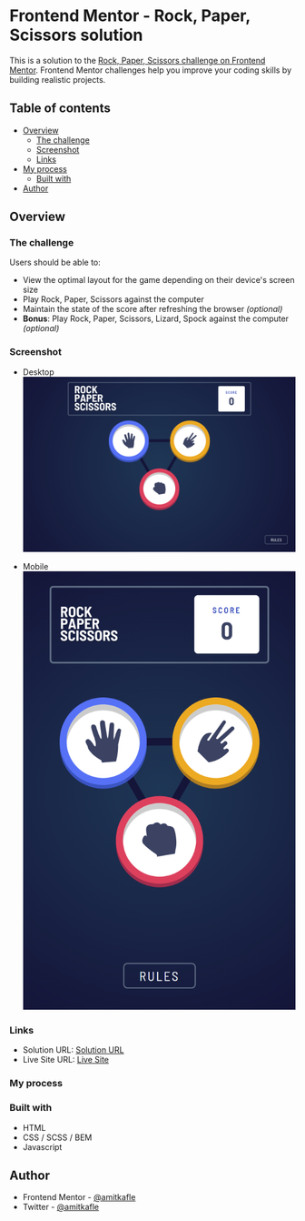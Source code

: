 # Frontend Mentor - Rock, Paper, Scissors solution

This is a solution to the [Rock, Paper, Scissors challenge on Frontend Mentor](https://www.frontendmentor.io/challenges/rock-paper-scissors-game-pTgwgvgH). Frontend Mentor challenges help you improve your coding skills by building realistic projects. 

## Table of contents
- [Overview](#overview)
  - [The challenge](#the-challenge)
  - [Screenshot](#screenshot)
  - [Links](#links)
- [My process](#my-process)
  - [Built with](#built-with)
- [Author](#author)


## Overview
### The challenge

Users should be able to:

- View the optimal layout for the game depending on their device's screen size
- Play Rock, Paper, Scissors against the computer
- Maintain the state of the score after refreshing the browser _(optional)_
- **Bonus**: Play Rock, Paper, Scissors, Lizard, Spock against the computer _(optional)_

### Screenshot
- Desktop
![Desktop](/screenshots/desktop.png)  
  
- Mobile<br>
![Mobile](/screenshots/mobile.png)

### Links
- Solution URL: [Solution URL](https://www.frontendmentor.io/solutions/rock-paper-scissors-game-using-html-css-and-javascript-d6ldi8dM4)
- Live Site URL: [Live Site](https://amitkafle.github.io/FEM-Rock-Paper-Scissor/)

### My process
### Built with
- HTML
- CSS / SCSS / BEM
- Javascript

## Author
- Frontend Mentor - [@amitkafle](https://www.frontendmentor.io/profile/amitkafle)
- Twitter - [@amitkafle](https://www.twitter.com/amitkafle)
